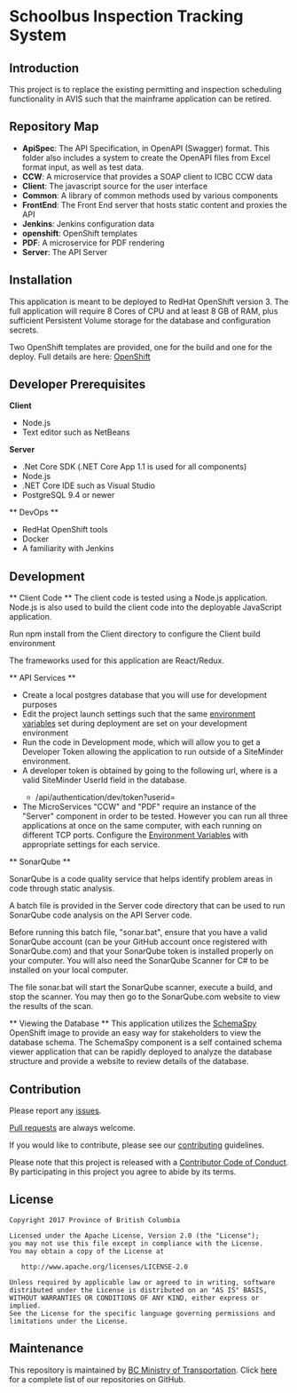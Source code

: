 Schoolbus Inspection Tracking System
======================

Introduction
----------------

This project is to replace the existing permitting and inspection scheduling functionality in AVIS such that the mainframe application can be retired.

Repository Map
--------------
- **ApiSpec**: The API Specification, in OpenAPI (Swagger) format.  This folder also includes a system to create the OpenAPI files from Excel format input, as well as test data.
- **CCW**: A microservice that provides a SOAP client to ICBC CCW data
- **Client**: The javascript source for the user interface
- **Common**: A library of common methods used by various components
- **FrontEnd**: The Front End server that hosts static content and proxies the API
- **Jenkins**: Jenkins configuration data
- **openshift**: OpenShift templates
- **PDF**: A microservice for PDF rendering
- **Server**: The API Server 

Installation
------------
This application is meant to be deployed to RedHat OpenShift version 3.  The full application will require 8 Cores of CPU and at least 8 GB of RAM, plus sufficient Persistent Volume storage for the database and configuration secrets.

Two OpenShift templates are provided, one for the build and one for the deploy.  Full details are here: [OpenShift]

Developer Prerequisites
-----------------------

**Client**
- Node.js
- Text editor such as NetBeans

**Server**
- .Net Core SDK (.NET Core App 1.1 is used for all components)
- Node.js
- .NET Core IDE such as Visual Studio
- PostgreSQL 9.4 or newer

** DevOps **
- RedHat OpenShift tools
- Docker
- A familiarity with Jenkins

Development
-----------
** Client Code **
The client code is tested using a Node.js application.  Node.js is also used to build the client code into the deployable JavaScript application.

Run npm install from the Client directory to configure the Client build environment

The frameworks used for this application are React/Redux.
 
** API Services **

- Create a local postgres database that you will use for development purposes
- Edit the project launch settings such that the same [environment variables] set during deployment are set on your development environment
- Run the code in Development mode, which will allow you to get a Developer Token allowing the application to run outside of a SiteMinder environment.
- A developer token is obtained by going to the following url, where <UserId> is a valid SiteMinder UserId field in the database.
	- /api/authentication/dev/token?userid=<UserId>
- The MicroServices "CCW" and "PDF" require an instance of the "Server" component in order to be tested.  However you can run all three applications at once on the same computer, with each running on different TCP ports.  Configure the [Environment Variables] with appropriate settings for each service.

** SonarQube **

SonarQube is a code quality service that helps identify problem areas in code through static analysis.

A batch file is provided in the Server code directory that can be used to run SonarQube code analysis on the API Server code.

Before running this batch file, "sonar.bat", ensure that you have a valid SonarQube account (can be your GitHub account once registered with SonarQube.com) and that your SonarQube token is installed properly on your computer.  You will also need the SonarQube Scanner for C# to be installed on your local computer.

The file sonar.bat will start the SonarQube scanner, execute a build, and stop the scanner.  You may then go to the SonarQube.com website to view the results of the scan.

** Viewing the Database **
This application utilizes the [SchemaSpy] OpenShift image to provide an easy way for stakeholders to view the database schema.  The SchemaSpy component is a self contained schema viewer application that can be rapidly deployed to analyze the database structure and provide a website to review details of the database.

Contribution
------------

Please report any [issues](https://github.com/bcgov/schoolbus/issues).

[Pull requests](https://github.com/bcgov/schoolbus/pulls) are always welcome.

If you would like to contribute, please see our [contributing](CONTRIBUTING.md) guidelines.

Please note that this project is released with a [Contributor Code of Conduct](CODE_OF_CONDUCT.md). By participating in this project you agree to abide by its terms.

License
-------

    Copyright 2017 Province of British Columbia

    Licensed under the Apache License, Version 2.0 (the "License");
    you may not use this file except in compliance with the License.
    You may obtain a copy of the License at 

       http://www.apache.org/licenses/LICENSE-2.0

    Unless required by applicable law or agreed to in writing, software
    distributed under the License is distributed on an "AS IS" BASIS,
    WITHOUT WARRANTIES OR CONDITIONS OF ANY KIND, either express or implied.
    See the License for the specific language governing permissions and
    limitations under the License.

Maintenance
-----------

This repository is maintained by [BC Ministry of Transportation](http://www.th.gov.bc.ca/).
Click [here](https://github.com/orgs/bcgov/teams/tran/repositories) for a complete list of our repositories on GitHub.

[environment variables]: linktoenvironmentvariableshere
[openshift]: openshiftinfo
[SchemaSpy]: schemaspy